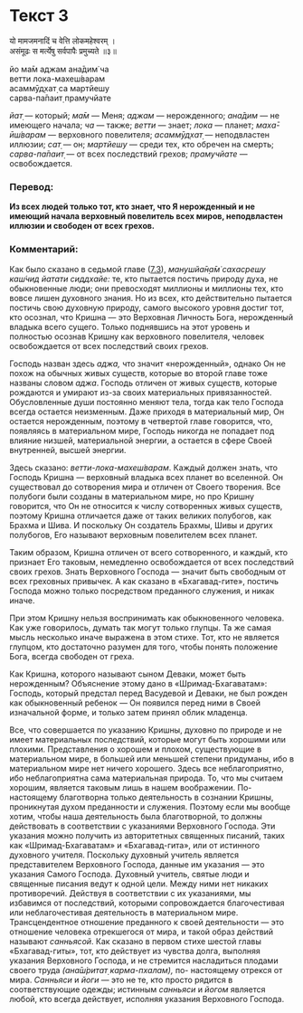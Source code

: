 # Текст 3

यो मामजमनादिं च वेत्ति लोकमहेश्वरम् ।  
असंमूढः स मर्त्येषु सर्वपापैः प्रमुच्यते ॥३॥

йо ма̄м аджам ана̄дим̇ ча  
ветти лока-махеш́варам  
асаммӯд̣хат̣ са мартйешу  
сарва-па̄паит̣ прамучйате

_йат̣_ — который; _ма̄м_ — Меня; _аджам_ — нерожденного; _ана̄дим_ — не имеющего начала; _ча_ — также; _ветти_ — знает; _лока_ — планет; _маха̄-ӣш́варам_ — верховного повелителя; _асаммӯд̣хат̣_ — неподвластен иллюзии; _сат̣_ — он; _мартйешу_ — среди тех, кто обречен на смерть; _сарва-па̄паит̣_ — от всех последствий грехов; _прамучйате_ — освобождается.

### Перевод:

**Из всех людей только тот, кто знает, что Я нерожденный и не имеющий начала верховный повелитель всех миров, неподвластен иллюзии и свободен от всех грехов.**

### Комментарий:

Как было сказано в седьмой главе ([7.3](../7/3.md)), _манушйа̄н̣а̄м̇ сахасрешу каш́чид йатати сиддхайе:_ те, кто пытается постичь природу духа, не обыкновенные люди; они превосходят миллионы и миллионы тех, кто вовсе лишен духовного знания. Но из всех, кто действительно пытается постичь свою духовную природу, самого высокого уровня достиг тот, кто осознал, что Кришна — это Верховная Личность Бога, нерожденный владыка всего сущего. Только поднявшись на этот уровень и полностью осознав Кришну как верховного повелителя, человек освобождается от всех последствий своих грехов.

Господь назван здесь _аджа,_ что значит «нерожденный», однако Он не похож на обычных живых существ, которые во второй главе тоже названы словом _аджа_. Господь отличен от живых существ, которые рождаются и умирают из-за своих материальных привязанностей. Обусловленные души постоянно меняют тела, тогда как тело Господа всегда остается неизменным. Даже приходя в материальный мир, Он остается нерожденным, поэтому в четвертой главе говорится, что, появляясь в материальном мире, Господь никогда не попадает под влияние низшей, материальной энергии, а остается в сфере Своей внутренней, высшей энергии.

Здесь сказано: _ветти-лока-махеш́варам_. Каждый должен знать, что Господь Кришна — верховный владыка всех планет во вселенной. Он существовал до сотворения мира и отличен от Своего творения. Все полубоги были созданы в материальном мире, но про Кришну говорится, что Он не относится к числу сотворенных живых существ, поэтому Кришна отличается даже от таких великих полубогов, как Брахма и Шива. И поскольку Он создатель Брахмы, Шивы и других полубогов, Его называют верховным повелителем всех планет.

Таким образом, Кришна отличен от всего сотворенного, и каждый, кто признает Его таковым, немедленно освобождается от всех последствий своих грехов. Знать Верховного Господа — значит быть свободным от всех греховных привычек. А как сказано в «Бхагавад-гите», постичь Господа можно только посредством преданного служения, и никак иначе.

При этом Кришну нельзя воспринимать как обыкновенного человека. Как уже говорилось, думать так могут только глупцы. Та же самая мысль несколько иначе выражена в этом стихе. Тот, кто не является глупцом, кто достаточно разумен для того, чтобы понять положение Бога, всегда свободен от греха.

Как Кришна, которого называют сыном Деваки, может быть нерожденным? Объяснение этому дано в «Шримад-Бхагаватам»: Господь, который предстал перед Васудевой и Деваки, не был рожден как обыкновенный ребенок — Он появился перед ними в Своей изначальной форме, и только затем принял облик младенца.

Все, что совершается по указанию Кришны, духовно по природе и не имеет материальных последствий, которые могут быть хорошими или плохими. Представления о хорошем и плохом, существующие в материальном мире, в большей или меньшей степени придуманы, ибо в материальном мире нет ничего хорошего. Здесь все неблагоприятно, ибо неблагоприятна сама материальная природа. То, что мы считаем хорошим, является таковым лишь в нашем воображении. По-настоящему благотворна только деятельность в сознании Кришны, проникнутая духом преданности и служения. Поэтому если мы вообще хотим, чтобы наша деятельность была благотворной, то должны действовать в соответствии с указаниями Верховного Господа. Эти указания можно получить из авторитетных священных писаний, таких как «Шримад-Бхагаватам» и «Бхагавад-гита», или от истинного духовного учителя. Поскольку духовный учитель является представителем Верховного Господа, данные им указания — это указания Самого Господа. Духовный учитель, святые люди и священные писания ведут к одной цели. Между ними нет никаких противоречий. Действуя в соответствии с их указаниями, мы избавимся от последствий, которыми сопровождается благочестивая или неблагочестивая деятельность в материальном мире. Трансцендентное отношение преданного к своей деятельности — это отношение человека отрекшегося от мира, и такой образ действий называют _санньясой_. Как сказано в первом стихе шестой главы «Бхагавад-гиты», тот, кто действует из чувства долга, выполняя указания Верховного Господа, и не стремится насладиться плодами своего труда _(ана̄ш́ритат̣ карма-пхалам),_ по- настоящему отрекся от мира. _Санньяси_ и _йоги_ — это не те, кто просто рядится в соответствующие одежды; истинным _санньяси_ и _йогом_ является любой, кто всегда действует, исполняя указания Верховного Господа.